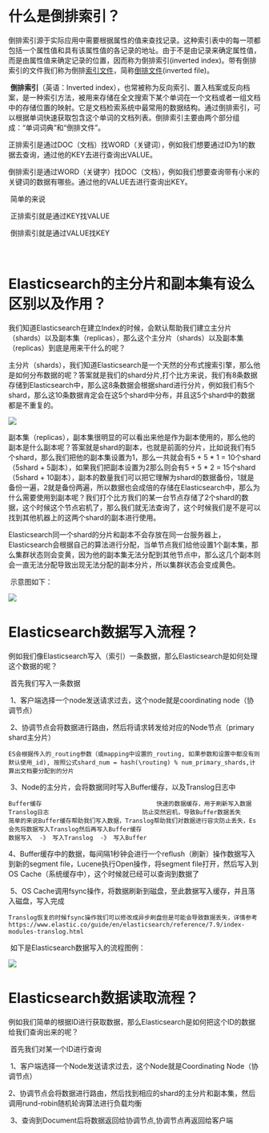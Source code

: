 # 什么是倒排索引？

​		倒排索引源于实际应用中需要根据属性的值来查找记录。这种索引表中的每一项都包括一个属性值和具有该属性值的各记录的地址。由于不是由记录来确定属性值，而是由属性值来确定记录的位置，因而称为倒排索引(inverted index)。带有倒排索引的文件我们称为倒排[索引文件](https://baike.baidu.com/item/索引文件)，简称[倒排文件](https://baike.baidu.com/item/倒排文件/4137688)(inverted file)。

​		**倒排索引**（英语：Inverted index），也常被称为反向索引、置入档案或反向档案，是一种索引方法，被用来存储在全文搜索下某个单词在一个文档或者一组文档中的存储位置的映射。它是文档检索系统中最常用的数据结构。通过倒排索引，可以根据单词快速获取包含这个单词的文档列表。倒排索引主要由两个部分组成：“单词词典”和“倒排文件”。

​		正排索引是通过DOC（文档）找WORD（关键词），例如我们想要通过ID为1的数据去查询，通过他的KEY去进行查询出VALUE。

​		倒排索引是通过WORD（关键字）找DOC（文档），例如我们想要查询带有小米的关键词的数据有哪些。通过他的VALUE去进行查询出KEY。

​		简单的来说

​				正排索引就是通过KEY找VALUE

​				倒排索引就是通过VALUE找KEY

​		

# Elasticsearch的主分片和副本集有设么区别以及作用？

​		我们知道Elasticsearch在建立Index的时候，会默认帮助我们建立主分片（shards）以及副本集（replicas），那么这个主分片（shards）以及副本集（replicas）到底是用来干什么的呢？

​		主分片（shards），我们知道Elasticsearch是一个天然的分布式搜索引擎，那么他是如何分布数据的呢？答案就是我们的shard分片,打个比方来说，我们有8条数据存储到Elasticsearch中，那么这8条数据会根据shard进行分片，例如我们有5个shard，那么这10条数据肯定会在这5个shard中分布，并且这5个shard中的数据都是不重复的。

![](https://blog-kang.oss-cn-beijing.aliyuncs.com/1613985047061.png)

​		副本集（replicas），副本集很明显的可以看出来他是作为副本使用的，那么他的副本是什么副本呢？答案就是shard的副本，也就是前面的分片，比如说我们有5个shard，那么我们把他的副本集设置为1，那么一共就会有5 + 5 * 1 = 10个shard（5shard + 5副本），如果我们把副本设置为2那么则会有5 + 5 * 2 = 15个shard（5shard + 10副本），副本的数量我们可以把它理解为shard的数据备份，1就是备份一遍，2就是备份两遍，所以数据也会成倍的存储在Elasticsearch中，那么为什么需要使用到副本呢？我们打个比方我们的某一台节点存储了2个shard的数据，这个时候这个节点宕机了，那么我们就无法查询了，这个时候我们是不是可以找到其他机器上的这两个shard的副本进行使用。

​		Elasticsearch同一个shard的分片和副本不会存放在同一台服务器上，Elasticsearch会根据自己的算法进行分配，当单节点我们给他设置1个副本集，那么集群状态则会变黄，因为他的副本集无法分配到其他节点中，那么这几个副本则会一直无法分配导致出现无法分配的副本分片，所以集群状态会变成黄色。

​		示意图如下：

![](https://blog-kang.oss-cn-beijing.aliyuncs.com/1613985103929.png)

# Elasticsearch数据写入流程？

​		例如我们像Elasticsearch写入（索引）一条数据，那么Elasticsearch是如何处理这个数据的呢？

​		首先我们写入一条数据

​					1、客户端选择一个node发送请求过去，这个node就是coordinating node（协调节点）

​					2、协调节点会将数据进行路由，然后将请求转发给对应的Node节点（primary shard主分片）

```
ES会根据传入的_routing参数（或mapping中设置的_routing, 如果参数和设置中都没有则默认使用_id), 按照公式shard_num = hash(\routing) % num_primary_shards,计算出文档要分配到的分片
```

​					3、Node的主分片，会将数据同时写入Buffer缓存，以及Translog日志中

```
Buffer缓存								快速的数据缓存，用于刷新写入数据
Translog日志							防止突然宕机，导致Buffer数据丢失
简单的来说Buffer缓存帮助我们写入数据，Translog帮助我们对数据进行容灾防止丢失，Es会先将数据写入Translog然后再写入Buffer缓存
数据写入  -》 写入Translog  -》 写入Buffer
```

​					4、Buffer缓存中的数据，每间隔1秒钟会进行一个reflush（刷新）操作数据写入到新的segment file，Lucene执行Open操作，将segment file打开，然后写入到OS Cache（系统缓存中），这个时候就已经可以查询到数据了

​					5、OS Cache调用fsync操作，将数据刷新到磁盘，至此数据写入缓存，并且落入磁盘，写入完成

```
Translog恢复的时候fsync操作我们可以修改成异步刷盘但是可能会导致数据丢失，详情参考https://www.elastic.co/guide/en/elasticsearch/reference/7.9/index-modules-translog.html
```

​		如下是Elasticsearch数据写入的流程图例：

![](https://blog-kang.oss-cn-beijing.aliyuncs.com/1614049285231.png)

# Elasticsearch数据读取流程？

​		例如我们简单的根据ID进行获取数据，那么Elasticsearch是如何把这个ID的数据给我们查询出来的呢？

​		首先我们对某一个ID进行查询

​						1、客户端选择一个Node发送请求过去，这个Node就是Coordinating Node（协调节点）

​						2、协调节点会将数据进行路由，然后找到相应的shard的主分片和副本集，然后调用rund-robin随机轮询算法进行负载均衡

​						3、查询到Document后将数据返回给协调节点,协调节点再返回给客户端

